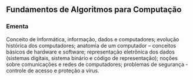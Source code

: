 ## Fundamentos de Algoritmos para Computação

### Ementa

Conceito de Informática, informação, dados e computadores; evolução histórica dos computadores; anatomia de um computador – conceitos básicos de hardware e software; representação eletrônica dos dados (sistemas digitais, sistema binário e código de representação); noções sobre comunicações e redes de computadores; problemas de segurança - controle de acesso e proteção a vírus.
